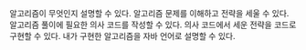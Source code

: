 알고리즘이 무엇인지 설명할 수 있다.
알고리즘 문제를 이해하고 전략을 세울 수 있다.
알고리즘 풀이에 필요한 의사 코드를 작성할 수 있다.
의사 코드에서 세운 전략을 코드로 구현할 수 있다.
내가 구현한 알고리즘을 자바 언어로 설명할 수 있다.
